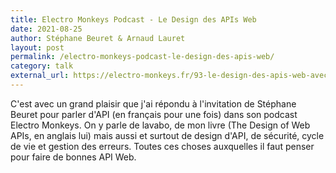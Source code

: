 ```yaml
---
title: Electro Monkeys Podcast - Le Design des APIs Web
date: 2021-08-25
author: Stéphane Beuret & Arnaud Lauret 
layout: post
permalink: /electro-monkeys-podcast-le-design-des-apis-web/
category: talk
external_url: https://electro-monkeys.fr/93-le-design-des-apis-web-avec-arnaud-lauret/
---
```


C'est avec un grand plaisir que j'ai répondu à l'invitation de Stéphane Beuret pour parler d'API (en français pour une fois) dans son podcast Electro Monkeys.
On y parle de lavabo, de mon livre (The Design of Web APIs, en anglais lui) mais aussi et surtout de design d'API, de sécurité, cycle de vie et gestion des erreurs.
Toutes ces choses auxquelles il faut penser pour faire de bonnes API Web.
 
<!--more-->
